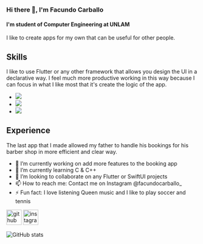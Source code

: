 ### Hi there 👋, I'm Facundo Carballo
#### I'm student of Computer Engineering at UNLAM
I like to create apps for my own that can be useful for other people.
</br>
## Skills
I like to use Flutter or any other framework that allows you design the UI in a declarative way. I feel much more productive working in this way because I can focus in what I like most that it's create the logic of the app.
- <img src='https://img.shields.io/badge/Flutter-02569B?style=for-the-badge&logo=flutter&logoColor=white'>
- <img src = 'https://img.shields.io/badge/Swift-FA7343?style=for-the-badge&logo=swift&logoColor=white'>
- <img src ='https://img.shields.io/badge/firebase-ffca28?style=for-the-badge&logo=firebase&logoColor=black'>

## Experience
The last app that I made allowed my father to handle his bookings for his barber shop in more efficient and clear way.

- 🔭 I’m currently working on add more features to the booking app 
- 🌱 I’m currently learning C & C++ 
- 👯 I’m looking to collaborate on any Flutter or SwiftUI projects 
- 📫 How to reach me: Contact me on Instagram @facundocarballo_ 
- ⚡ Fun fact: I love listening Queen music and I like to play soccer and tennis 


[<img src='https://cdn.jsdelivr.net/npm/simple-icons@3.0.1/icons/github.svg' alt='github' height='40'>](https://github.com/facundocarballo)  [<img src='https://cdn.jsdelivr.net/npm/simple-icons@3.0.1/icons/instagram.svg' alt='instagram' height='40'>](https://www.instagram.com/facundocarballo_/)  

![GitHub stats](https://github-readme-stats.vercel.app/api?username=facundocarballo&show_icons=true&count_private=true)  
